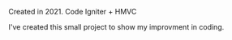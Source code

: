 Created in 2021. Code Igniter + HMVC

I've created this small project to show my improvment in coding.
